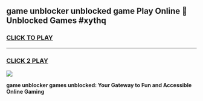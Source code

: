 
## game unblocker unblocked game Play Online 👋 Unblocked Games #xythq
<h3>
<a href="https://premium.freeplayer.one?title=game_unblocker&ref=21F">CLICK TO PLAY</a></h3>
<hr>

<h3>
<a href="https://premium.freeplayer.one?title=game_unblocker&ref=21F">CLICK 2 PLAY</a>
  
</h3>

<a href="https://premium.freeplayer.one?title=game_unblocker&ref=21F/"><img src="https://clearcache.store/games.png"></a>


**game unblocker games unblocked: Your Gateway to Fun and Accessible Online Gaming**
